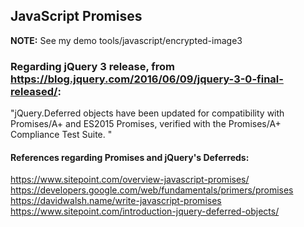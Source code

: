 ## JavaScript Promises 
**NOTE:** See my demo tools/javascript/encrypted-image3  
### Regarding jQuery 3 release, from https://blog.jquery.com/2016/06/09/jquery-3-0-final-released/:  
"jQuery.Deferred objects have been updated for compatibility with Promises/A+ and ES2015 Promises, verified with the Promises/A+ Compliance Test Suite. "  
#### References regarding Promises and jQuery's Deferreds:
https://www.sitepoint.com/overview-javascript-promises/  
https://developers.google.com/web/fundamentals/primers/promises  
https://davidwalsh.name/write-javascript-promises  
https://www.sitepoint.com/introduction-jquery-deferred-objects/
